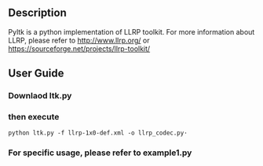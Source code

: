 
## Description
Pyltk is a python implementation of LLRP toolkit. 
For more information about LLRP, please refer to http://www.llrp.org/ or https://sourceforge.net/projects/llrp-toolkit/

## User Guide
### Downlaod ltk.py
### then execute 
`` python ltk.py -f llrp-1x0-def.xml -o llrp_codec.py·
``
### For specific usage, please refer to example1.py
``` python  example1.py
```
